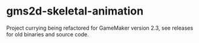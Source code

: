 # gms2d-skeletal-animation

Project currying being refactored for GameMaker version 2.3, see releases for old binaries and source code.